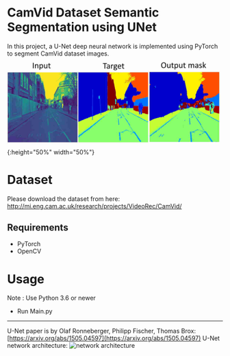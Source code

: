 # CamVid Dataset Semantic Segmentation using UNet

In this project, a U-Net deep neural network is implemented using PyTorch to segment CamVid dataset images.
![input, target and output for a image in the test dataset](imgs/sample_result.jpg){:height="50%" width="50%"}


# Dataset
Please download the dataset from here:
http://mi.eng.cam.ac.uk/research/projects/VideoRec/CamVid/

## Requirements
* PyTorch
* OpenCV

# Usage
Note : Use Python 3.6 or newer
 - Run Main.py

---
U-Net paper is by Olaf Ronneberger, Philipp Fischer, Thomas Brox: [https://arxiv.org/abs/1505.04597](https://arxiv.org/abs/1505.04597)
U-Net network architecture:
![network architecture](https://i.imgur.com/jeDVpqF.png)
